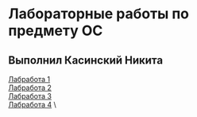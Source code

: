 # Лабораторные работы по предмету ОС
## Выполнил Касинский Никита
[Лабработа 1](https://github.com/nikita-kasinski/os-lab-1) \
[Лабработа 2](https://github.com/nikita-kasinski/os-lab-2) \
[Лабработа 3](https://github.com/nikita-kasinski/os-lab-3) \
[Лабработа 4](https://github.com/nikita-kasinski/os-lab-4) \
